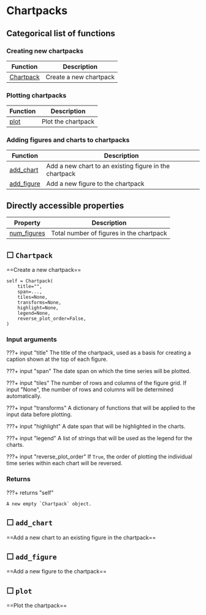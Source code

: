 
Chartpacks
===========
    


Categorical list of functions
-------------------------------

### Creating new chartpacks ###

Function | Description
----------|------------
[Chartpack](#chartpack) | Create a new chartpack


### Plotting chartpacks ###

Function | Description
----------|------------
[plot](#plot) | Plot the chartpack


### Adding figures and charts to chartpacks ###

Function | Description
----------|------------
[add_chart](#add_chart) | Add a new chart to an existing figure in the chartpack
[add_figure](#add_figure) | Add a new figure to the chartpack





Directly accessible properties
------------------------------

Property | Description
----------|------------
[num_figures](#num_figures) | Total number of figures in the chartpack



☐ `Chartpack`
---------------

==Create a new chartpack==

```
self = Chartpack(
    title="",
    span=...,
    tiles=None,
    transforms=None,
    highlight=None,
    legend=None,
    reverse_plot_order=False,
)
```

### Input arguments ###


???+ input "title"
    The title of the chartpack, used as a basis for creating a caption
    shown at the top of each figure.

???+ input "span"
    The date span on which the time series will be plotted.

???+ input "tiles"
    The number of rows and columns of the figure grid. If input "None", the number of
    rows and columns will be determined automatically.

???+ input "transforms"
    A dictionary of functions that will be applied to the input data before
    plotting.

???+ input "highlight"
    A date span that will be highlighted in the charts.

???+ input "legend"
    A list of strings that will be used as the legend for the charts.

???+ input "reverse_plot_order"
    If `True`, the order of plotting the individual time series within each
    chart will be reversed.


### Returns


???+ returns "self"

    A new empty `Chartpack` object.
        



☐ `add_chart`
---------------

==Add a new chart to an existing figure in the chartpack==
        



☐ `add_figure`
----------------

==Add a new figure to the chartpack==
        



☐ `plot`
----------

==Plot the chartpack==
        